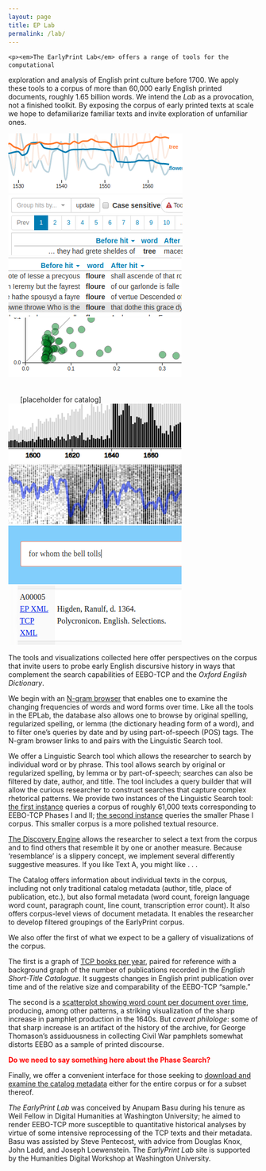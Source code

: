 ```yaml
---
layout: page
title: EP Lab
permalink: /lab/
---
```


<div class="post-content">

    <p><em>The EarlyPrint Lab</em> offers a range of tools for the computational
exploration and analysis of English print culture before 1700. We apply
these tools to a corpus of more than 60,000 early English printed
documents, roughly 1.65 billion words. We intend the <em>Lab</em> as a
provocation, not a finished toolkit. By exposing the corpus of early
printed texts at scale we hope to defamiliarize familiar texts and
invite exploration of unfamiliar ones.</p>

<div id="toolbar">
    <div id="thumbnail"><a href="http://localhost:4000/lab/tool_ngram_browser.html"><img src="/assets/thumbs/n_gram.png" alt="N-gram browser" title="N-gram browser"/></a></div>
    <div id="spacer"> </div>
    <div id="thumbnail"><a href="http://ada.artsci.wustl.edu:8080/corpus-frontend-1.2/am_ix/search/"><img src="/assets/thumbs/phase_I.png" alt="Linguistic search -- phase I" title="Linguistic search -- phase I"/></a></div>
    <div id="spacer"> </div>
    <div id="thumbnail"><a href="http://ada.artsci.wustl.edu:8080/corpus-frontend-1.2/all/search/"><img src="/assets/thumbs/phase_I_II.png" alt="Linguistic search -- phase I and II" title="Linguistic search -- phase I and II"/></a></div>
    <div id="spacer"> </div>
    <div id="thumbnail"><a href="https://earlyprint.org/lab/tool_discovery_engine.html?which_to_do=find_texts&eebo_tcp_id=A43441&n_results=35&tfidf_weight=6&mallet_weight=6&tag_weight=6"><img src="/assets/thumbs/disco.png" alt="Discovery engine" title="Discovery engine"/></a></div>
    <div id="spacer"> </div>
    <div id="thumbnail"><br/><br/>&nbsp;&nbsp;&nbsp;&nbsp;&nbsp;&nbsp;[placeholder for catalog]</div>
    <div id="spacer"> </div>
    <div id="thumbnail"><a href="https://earlyprint.org/lab/tool_eebo_estc_texts.html"><img src="/assets/thumbs/text_counts.png" alt="TCP books per year" title="TCP books per year"/></a></div>
    <div id="spacer"> </div>
    <div id="thumbnail"><a href="https://earlyprint.org/lab/tool_words_per_year.html"><img src="/assets/thumbs/words_per_year.png" alt="Word count per document over time" title="Word count per document over time" /></a></div>
    <div id="spacer"> </div>
    <div id="thumbnail"><a href="https://earlyprint.org/lab/tool_phrase_search.html"><img src="/assets/thumbs/phrase_search.png" alt="Phrase search" title="Phrase search"/></a></div>
    <div id="spacer"> </div>
    <div id="thumbnail"><a href="https://earlyprint.org/download/"><img src="/assets/thumbs/download.png" alt="Download and examine catalog metadata" title="Download and examine catalog metadata"/></a></div>
</div>

<p>The tools and visualizations collected here offer perspectives on the
corpus that invite users to probe early English discursive history in
ways that complement the search capabilities of EEBO-TCP and the <em>Oxford
English Dictionary</em>.</p>

<p>We begin with an <a href="https://earlyprint.org/lab/tool_ngram_browser.html?">N-gram
browser</a> that
enables one to examine the changing frequencies of words and word forms
over time. Like all the tools in the EPLab, the database also allows one
to browse by original spelling, regularized spelling, or lemma (the
dictionary heading form of a word), and to filter one’s queries by date
and by using part-of-speech (POS) tags. The N-gram browser links to and
pairs with the Linguistic Search tool.</p>

<p>We offer a Linguistic Search tool which allows the researcher to search
by individual word or by phrase. This tool allows search by original or
regularized spelling, by lemma or by part-of-speech; searches can also
be filtered by date, author, and title. The tool includes a query
builder that will allow the curious researcher to construct searches
that capture complex rhetorical patterns. We provide two instances of
the Linguistic Search tool: <a href="http://ada.artsci.wustl.edu:8080/corpus-frontend-1.2/all/search/">the first instance</a> queries a corpus of
roughly 61,000 texts corresponding to EEBO-TCP Phases I and II; <a href="http://ada.artsci.wustl.edu:8080/corpus-frontend-1.2/am_ix/search/">the
second instance</a> queries the smaller Phase I corpus. This smaller corpus
is a more polished textual resource.</p>

<p><a href="https://earlyprint.org/lab/tool_discovery_engine.html?which_to_do=find_texts&amp;eebo_tcp_id=A43441&amp;n_results=35&amp;tfidf_weight=6&amp;mallet_weight=6&amp;tag_weight=6">The Discovery Engine</a> allows the researcher to select a text from the
corpus and to find others that resemble it by one or another measure.
Because ‘resemblance’ is a slippery concept, we implement several
differently suggestive measures. If you like Text A, you might like . . .</p>

<p>The Catalog offers information about individual texts in the corpus,
including not only traditional catalog metadata (author, title, place of
publication, etc.), but also formal metadata (word count, foreign
language word count, paragraph count, line count,
transcription error count). It also offers corpus-level views of
document metadata. It enables the researcher to develop filtered
groupings of the EarlyPrint corpus.</p>

<p>We also offer the first of what we expect to be a gallery of
visualizations of the corpus.</p>

<p>The first is a graph of <a href="https://earlyprint.org/lab/tool_eebo_estc_texts.html">TCP books per
year</a>, paired for
reference with a background graph of the number of publications recorded
in the <em>English Short-Title Catalogue.</em> It suggests changes in English
print publication over time and of the relative size and comparability
of the EEBO-TCP “sample.”</p>

<p>The second is a <a href="https://earlyprint.org/lab/tool_words_per_year.html">scatterplot showing word count per document over
time</a>, producing,
among other patterns, a striking visualization of the sharp increase in
pamphlet production in the 1640s. But <em>caveat philologe</em>: some of that
sharp increase is an artifact of the history of the archive, for George
Thomason’s assiduousness in collecting Civil War pamphlets somewhat
distorts EEBO as a sample of printed discourse.</p>

<p><b><span style="color:red">Do we need to say something here about the Phase Search?</span></b></p>

<p>Finally, we offer a convenient interface for those seeking to <a href="https://earlyprint.org/download/">download
and examine the catalog metadata</a> either for the entire corpus or for a
subset thereof.</p>

<p><em>The EarlyPrint Lab</em> was conceived by Anupam Basu during his tenure as
Weil Fellow in Digital Humanities at Washington University; he aimed to
render EEBO-TCP more susceptible to quantitative historical analyses by
virtue of some intensive reprocessing of the TCP texts and their
metadata. Basu was assisted by Steve Pentecost, with advice from Douglas
Knox, John Ladd, and Joseph Loewenstein. The <em>EarlyPrint Lab</em> site is
supported by the Humanities Digital Workshop at Washington University.</p>

<link rel="stylesheet" type="text/css" href="/assets/tools/css/common_tool_styles.css?v=1500">


  </div>


<link rel="stylesheet" type="text/css" href="/assets/tools/css/common_tool_styles.css?v=1500"/>
